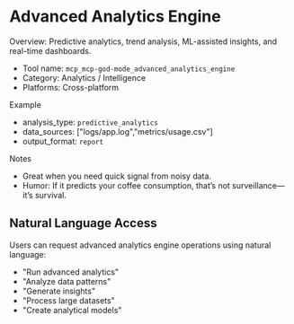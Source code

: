 # Advanced Analytics Engine

Overview: Predictive analytics, trend analysis, ML-assisted insights, and real-time dashboards.

- Tool name: `mcp_mcp-god-mode_advanced_analytics_engine`
- Category: Analytics / Intelligence
- Platforms: Cross-platform

Example
- analysis_type: `predictive_analytics`
- data_sources: ["logs/app.log","metrics/usage.csv"]
- output_format: `report`

Notes
- Great when you need quick signal from noisy data.
- Humor: If it predicts your coffee consumption, that’s not surveillance—it’s survival.


## Natural Language Access
Users can request advanced analytics engine operations using natural language:
- "Run advanced analytics"
- "Analyze data patterns"
- "Generate insights"
- "Process large datasets"
- "Create analytical models"
